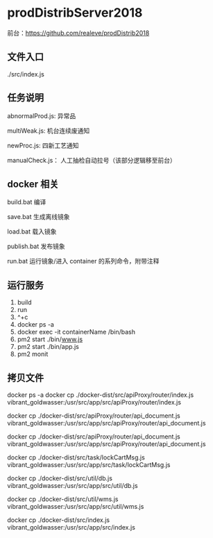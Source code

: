 # prodDistribServer2018

前台：https://github.com/realeve/prodDistrib2018

## 文件入口

./src/index.js

## 任务说明

abnormalProd.js: 异常品

multiWeak.js: 机台连续废通知

newProc.js: 四新工艺通知

manualCheck.js： 人工抽检自动拉号（该部分逻辑移至前台）

## docker 相关

build.bat 编译

save.bat 生成离线镜象

load.bat 载入镜象

publish.bat 发布镜象

run.bat 运行镜象/进入 container 的系列命令，附带注释

## 运行服务

1.  build
2.  run
3.  ^+c
4.  docker ps -a
5.  docker exec -it containerName /bin/bash
6.  pm2 start ./bin/www.js
7.  pm2 start ./bin/app.js
8.  pm2 monit

## 拷贝文件

docker ps -a
docker cp ./docker-dist/src/apiProxy/router/index.js vibrant_goldwasser:/usr/src/app/src/apiProxy/router/index.js

docker cp ./docker-dist/src/apiProxy/router/api_document.js vibrant_goldwasser:/usr/src/app/src/apiProxy/router/api_document.js

docker cp ./docker-dist/src/apiProxy/router/api_document.js vibrant_goldwasser:/usr/src/app/src/apiProxy/router/api_document.js

docker cp ./docker-dist/src/task/lockCartMsg.js vibrant_goldwasser:/usr/src/app/src/task/lockCartMsg.js

docker cp ./docker-dist/src/util/db.js vibrant_goldwasser:/usr/src/app/src/util/db.js

docker cp ./docker-dist/src/util/wms.js vibrant_goldwasser:/usr/src/app/src/util/wms.js

docker cp ./docker-dist/src/index.js vibrant_goldwasser:/usr/src/app/src/index.js
